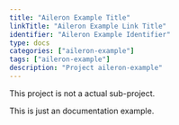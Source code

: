 ```yaml
---
title: "Aileron Example Title"
linkTitle: "Aileron Example Link Title"
identifier: "Aileron Example Identifier"
type: docs
categories: ["aileron-example"]
tags: ["aileron-example"]
description: "Project aileron-example"
---
```


This project is not a actual sub-project.

This is just an documentation example.
